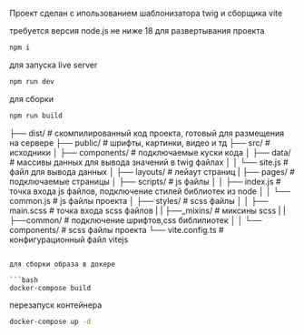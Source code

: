 Проект сделан с ипользованием шаблонизатора twig и сборщика vite

требуется версия node.js не ниже 18
для развертывания проекта
```bash
npm i 
```
для запуска live server

```bash
npm run dev
```
для сборки

```bash
npm run build
```


├── dist/                      # скомпилированный код проекта, готовый для размещения на сервере
├── public/                    # шрифты, картинки, видео и тд
├── src/                       # исходники
│   ├── components/            # подключаемые куски кода
│   ├── data/                  # массивы данных для вывода значений в twig файлах
│   │   └── site.js            # файл для вывода данных
│   ├── layouts/               # лейаут страниц
|   ├── pages/                 # подключаемые страницы
│   ├── scripts/               # js файлы
│   │   ├── index.js           # точка входа js файлов, подключение стилей библиотек из node
│   │   └── common.js          # js файлы проекта
│   ├── styles/                # scss файлы
│   │   ├── main.scss          # точка входа scss файлов
|   |   ├──_mixins/            # миксины scss
|   |   ├──common/             # подключение шрифтов,css библилиотек
│   │   └── components/        # scss файлы проекта
└── vite.config.ts             # конфигурационный файл vitejs
```

для сборки образа в докере

```bash
docker-compose build
```

перезапуск контейнера

```bash
docker-compose up -d
```